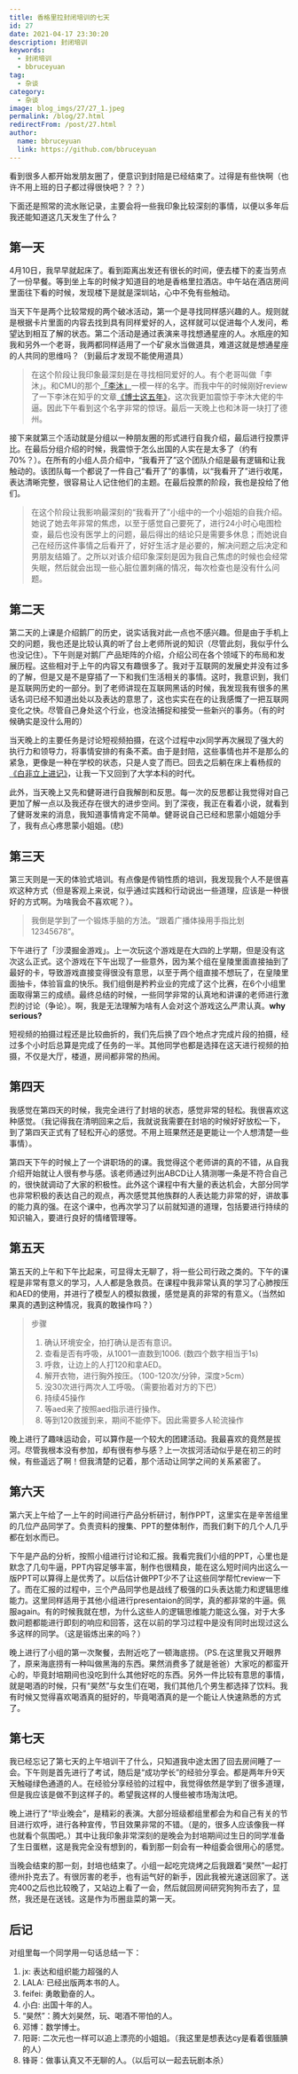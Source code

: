 ```yaml
---
title: 香格里拉封闭培训的七天
id: 27
date: 2021-04-17 23:30:20
description: 封闭培训
keywords:
  - 封闭培训
  - bbruceyuan
tag:
  - 杂谈
category:
  - 杂谈
image: blog_imgs/27/27_1.jpeg
permalink: /blog/27.html
redirectFrom: /post/27.html
author:
  name: bbruceyuan
  link: https://github.com/bbruceyuan
---
```


看到很多人都开始发朋友圈了，便意识到封陪是已经结束了。过得是有些快啊（也许不用上班的日子都过得很快吧？？？）

下面还是照常的流水账记录，主要会将一些我印象比较深刻的事情，以便以多年后我还能知道这几天发生了什么？

## 第一天

4月10日，我早早就起床了。看到距离出发还有很长的时间，便去楼下的麦当劳点了一份早餐。等到坐上车的时候才知道目的地是香格里拉酒店。中午站在酒店房间里面往下看的时候，发现楼下是就是深圳站，心中不免有些触动。

当天下午是两个比较常规的两个破冰活动，第一个是寻找同样感兴趣的人。规则就是根据卡片里面的内容去找到具有同样爱好的人，这样就可以促进每个人发问，希望达到相互了解的状态。第二个活动是通过表演来寻找想通星座的人。水瓶座的知我和另外一个老哥，我两都同样适用了一个矿泉水当做道具，难道这就是想通星座的人共同的思维吗？（到最后才发现不能使用道具）

> 在这个阶段让我印象最深刻是在寻找相同爱好的人。有个老哥叫做「李沐」。和CMU的那个[「李沐」](https://www.zhihu.com/people/mli65)一模一样的名字。而我中午的时候刚好review了一下李沐在知乎的文章[《博士这五年》](https://zhuanlan.zhihu.com/p/25099638)，这次我更加震惊于李沐大佬的牛逼。因此下午看到这个名字非常的惊讶。最后一天晚上也和沐哥一块打了德州。

接下来就第三个活动就是分组以一种朋友圈的形式进行自我介绍，最后进行投票评比。在最后分组介绍的时候，我震惊于怎么出国的人实在是太多了（约有70%？）。在所有的小组人员介绍中，“我看开了”这个团队介绍是最有逻辑和让我触动的。该团队每一个都说了一件自己“看开了”的事情，以“我看开了”进行收尾，表达清晰完整，很容易让人记住他们的主题。在最后投票的阶段，我也是投给了他们。

> 在这个阶段让我影响最深刻的“我看开了”小组中的一个小姐姐的自我介绍。她说了她去年非常的焦虑，以至于感觉自己要死了，进行24小时心电图检查，最后也没有医学上的问题，最后得出的结论只是需要多休息；而她说自己在经历这件事情之后看开了，好好生活才是必要的，解决问题之后决定和男朋友结婚了。之所以对该介绍印象深刻是因为我自己焦虑的时候也会经常失眠，然后就会出现一些心脏位置刺痛的情况，每次检查也是没有什么问题。

## 第二天

第二天的上课是介绍鹅厂的历史，说实话我对此一点也不感兴趣。但是由于手机上交的问题，我也还是比较认真的听了台上老师所说的知识（尽管此刻，我似乎什么也没记住）。下午则是对鹅厂产品矩阵的介绍，介绍公司在各个领域下的布局和发展历程。这些相对于上午的内容又有趣很多了。我对于互联网的发展史并没有过多的了解，但是又是不是穿插了一下和我们生活相关的事情。这时，我意识到，我们是互联网历史的一部分。到了老师讲现在互联网黑话的时候，我发现我有很多的黑话名词已经不知道出处以及表达的意思了，这也实实在在的让我感慨了一把互联网变化之快。尽管自己身处这个行业，也没法捕捉和接受一些新兴的事务。（有的时候确实是没什么用的）

当天晚上的主要任务是讨论短视频拍摄，在这个过程中zjx同学再次展现了强大的执行力和领导力，将事情安排的有条不紊。由于是封陪，这些事情也并不是那么的紧急，更像是一种在学校的状态，只是人变了而已。回去之后躺在床上看杨叔的[《白非立上进记》](/posts/25.html)，让我一下又回到了大学本科的时代。

此外，当天晚上又先和健哥进行自我解剖和反思。每一次的反思都让我觉得对自己更加了解一点以及我还存在很大的进步空间。到了深夜，我正在看着小说，就看到了健哥发来的消息，我知道事情肯定不简单。健哥说自己已经和思蒙小姐姐分手了，我有点心疼思蒙小姐姐。(悲)

## 第三天

第三天则是一天的体验式培训。有点像是传销性质的培训，我发现我个人不是很喜欢这种方式（但是客观上来说，似乎通过实践和行动说出一些道理，应该是一种很好的方式啊。为啥我会不喜欢呢？）。

> 我倒是学到了一个锻炼手脑的方法。“跟着广播体操用手指比划12345678”。

下午进行了「沙漠掘金游戏」。上一次玩这个游戏是在大四的上学期，但是没有这次这么正式。这个游戏在下午出现了一些意外，因为某个组在皇陵里面直接抽到了最好的卡，导致游戏直接变得很没有意思，以至于两个组直接不想玩了，在皇陵里面抽卡，体验盲盒的快乐。我们组倒是矜矜业业的完成了这个比赛，在6个小组里面取得第三的成绩。最终总结的时候，一些同学非常的认真地和讲课的老师进行激烈的讨论（争论）。啊，我是无法理解为啥有人会对这个游戏这么严肃认真。**why serious?**

短视频的拍摄过程还是比较曲折的，我们先后换了四个地点才完成片段的拍摄，经过多个小时后总算是完成了任务的一半。其他同学也都是选择在这天进行视频的拍摄，不仅是大厅，楼道，房间都非常的热闹。

## 第四天

我感觉在第四天的时候，我完全进行了封培的状态，感觉非常的轻松。我很喜欢这种感觉。（我记得我在清明回来之后，我就说我需要在封培的时候好好放松一下，到了第四天正式有了轻松开心的感觉。不用上班果然还是更能让一个人想清楚一些事情）。

第四天下午的时候上了一个讲职场的的课。我觉得这个老师讲的真的不错，从自我介绍开始就让人很有参与感。该老师通过列出ABCD让人猜测哪一条是不符合自己的，很快就调动了大家的积极性。此外这个课程中有大量的表达机会，大部分同学也非常积极的表达自己的观点，再次感觉其他族群的人表达能力非常的好，讲故事的能力真的强。在这个课中，也再次学习了以前就知道的道理，包括要进行持续的知识输入，要进行良好的情绪管理等。

## 第五天

第五天的上午和下午比起来，可显得太无聊了，将一些公司行政之类的。下午的课程是非常有意义的学习，人人都是急救员。在课程中我非常认真的学习了心肺按压和AED的使用，并进行了模型人的模拟救援，感觉是真的非常的有意义。（当然如果真的遇到这种情况，我真的敢操作吗？）

> 步骤
>
> 1. 确认环境安全，拍打确认是否有意识。
> 2. 查看是否有呼吸，从1001一直数到1006. (数四个数字相当于1s)
> 3. 呼救，让边上的人打120和拿AED。
> 4. 解开衣物，进行胸外按压。（100-120次/分钟，深度>5cm）
> 5. 没30次进行两次人工呼吸。（需要抬着对方的下巴）
> 6. 持续45操作
> 7. 等aed来了按照aed指示进行操作。
> 8. 等到120救援到来，期间不能停下。因此需要多人轮流操作

晚上进行了趣味运动会，可以算作是一个较大的团建活动。我最喜欢的竟然是拔河。尽管我根本没有参加，却有很有参与感？上一次拔河活动似乎是在初三的时候，有些遥远了啊！但我清楚的记着，那个活动让同学之间的关系紧密了。

## 第六天

第六天上午给了一上午的时间进行产品分析研讨，制作PPT，这里实在是辛苦组里的几位产品同学了。负责资料的搜集、PPT的整体制作，而我们剩下的几个人几乎都在划水而已。

下午是产品的分析，按照小组进行讨论和汇报。我看完我们小组的PPT，心里也是默念了几句牛逼，PPT内容足够丰富，制作也很精良，能在这么短时间内出这么一版PPT可以算得上是优秀了。以后估计做PPT少不了让这些同学帮忙review一下了。而在汇报的过程中，三个产品同学也是战线了极强的口头表达能力和逻辑思维能力。这里同样适用于其他小组进行presentaion的同学，真的都非常的牛逼。佩服again。有的时候我就在想，为什么这些人的逻辑思维能力能这么强，对于大多数问题都能进行即刻的响应和回答，这在以前的学习过程中是没有同时出现过这么多这样的同学。（这是锻炼出来的吗？）

晚上进行了小组的第一次聚餐，去附近吃了一顿海底捞。（PS.在这里我又开眼界了，原来海底捞有一种叫做黑海的东西。果然消费多了就是爸爸）大家吃的都蛮开心的，毕竟封培期间也没吃到什么其他好吃的东西。另外一件比较有意思的事情，就是喝酒的时候，只有“昊然”与女生们在喝，我们其他几个男生都选择了饮料。我有时候又觉得喜欢喝酒真的挺好的，毕竟喝酒真的是一个能让人快速熟悉的方式了。

## 第七天

我已经忘记了第七天的上午培训干了什么，只知道我中途太困了回去房间睡了一会。下午则是首先进行了考试，随后是“成功学长”的经验分享会。都是两年升9天天触碰绿色通道的人。在经验分享经验的过程中，我觉得依然是学到了很多道理，但是我应该是做不到这样子的。希望我这样的人慢些被市场淘汰吧。

晚上进行了“毕业晚会”，是精彩的表演。大部分班级都组里都会为和自己有关的节目进行欢呼，进行各种宣传，节目效果非常的不错。（是的，很多人应该像我一样也就看个氛围吧。）其中让我印象非常深刻的是晚会为封培期间过生日的同学准备了生日蛋糕，这是我完全没有想到的，看到那一刻会有一种组委会很用心的感觉。

当晚会结束的那一刻，封培也结束了。小组一起吃完烧烤之后我跟着“昊然”一起打德州扑克去了。有很厉害的老手，也有运气好的新手，因此我被光速送回家了。送完400之后也比较晚了，又站边上看了一会，然后就回房间研究狗狗币去了，显然，我还是在送钱。这是作为币圈韭菜的第一天。

## 后记

对组里每一个同学用一句话总结一下：

1. jx: 表达和组织能力超强的人
2. LALA: 已经出版两本书的人。
3. feifei: 勇敢勤奋的人。
4. 小白: 出国十年的人。
5. “昊然”：腾大刘昊然，玩、喝酒不带怕的人。
6. 邓博：数学博士。
7. 阳哥: 二次元也一样可以追上漂亮的小姐姐。（我这里是想表达cy是看着很腼腆的人）
8. 锋哥：做事认真又不无聊的人。（以后可以一起去玩剧本杀）
